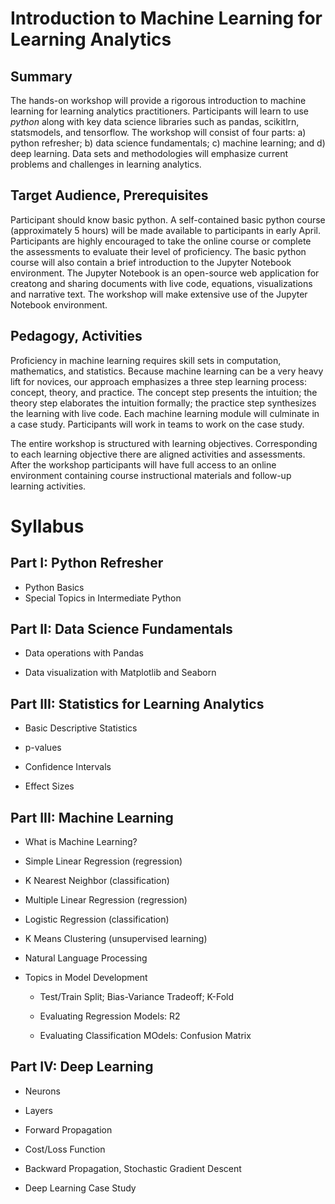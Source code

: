 # Introduction to Machine Learning for Learning Analytics

## Summary

The hands-on workshop will provide a rigorous introduction to machine learning for learning analytics practitioners. Participants will learn to use <i>python</i> along with key data science libraries such as pandas, scikitlrn, statsmodels, and tensorflow. The workshop will consist of four parts: a) python refresher; b) data science fundamentals; c) machine learning; and d) deep learning. Data sets and methodologies will emphasize current problems and challenges in learning analytics. 

## Target Audience, Prerequisites

Participant should know basic python. A self-contained basic python course (approximately 5 hours) will be made available to participants in early April. Participants are highly encouraged to take the online course or complete the assessments to evaluate their level of proficiency. The basic python course will also contain a brief introduction to the Jupyter Notebook environment.  The Jupyter Notebook is an open-source web application for creatong and sharing documents with live code, equations, visualizations and narrative text. The workshop will make extensive use of the Jupyter Notebook environment.

## Pedagogy, Activities

Proficiency in machine learning requires skill sets in computation, mathematics, and statistics. Because machine learning can be a very heavy lift for novices, our approach emphasizes a three step learning process: concept, theory, and practice. The concept step presents the intuition; the theory step elaborates the intuition formally; the practice step synthesizes the learning with live code. Each machine learning module will culminate in a case study. Participants will work in teams to work on the case study.

The entire workshop is structured with learning objectives. Corresponding to each learning objective there are aligned activities and assessments. After the workshop participants will have full access to an online environment containing course instructional materials and follow-up learning activities.

# Syllabus


## Part I: Python Refresher

  * Python Basics
  * Special Topics in Intermediate Python


## Part II: Data Science Fundamentals

  * Data operations with Pandas

  * Data visualization with Matplotlib and Seaborn
  
## Part III: Statistics for Learning Analytics

  * Basic Descriptive Statistics

  * p-values

  * Confidence Intervals

  * Effect Sizes
  
## Part III: Machine Learning


  * What is Machine Learning?

  * Simple Linear Regression (regression)

  * K Nearest Neighbor (classification)

  * Multiple Linear Regression (regression)

  * Logistic Regression (classification)

  * K Means Clustering (unsupervised learning)

  * Natural Language Processing

  * Topics in Model Development

    * Test/Train Split; Bias-Variance Tradeoff; K-Fold

    * Evaluating Regression Models: R2

    * Evaluating Classification MOdels: Confusion Matrix
    
    
## Part IV: Deep Learning

   * Neurons

   * Layers

   * Forward Propagation

   * Cost/Loss Function

   * Backward Propagation, Stochastic Gradient Descent
   
   * Deep Learning Case Study

  
  
  
  


